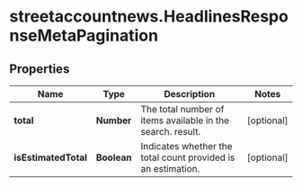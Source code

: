 # streetaccountnews.HeadlinesResponseMetaPagination

## Properties

Name | Type | Description | Notes
------------ | ------------- | ------------- | -------------
**total** | **Number** | The total number of items available in the search. result.  | [optional] 
**isEstimatedTotal** | **Boolean** | Indicates whether the total count provided is an estimation.  | [optional] 


